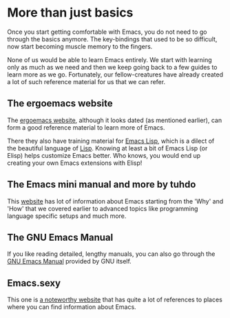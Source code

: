 # More than just basics

Once you start getting comfortable with Emacs, you do not need to go through the basics anymore. The key-bindings that used to be so difficult, now start becoming muscle memory to the fingers.

None of us would be able to learn Emacs entirely. We start with learning only as much as we need and then we keep going back to a few guides to learn more as we go. Fortunately, our fellow-creatures have already created a lot of such reference material for us that we can refer.

## The ergoemacs website

The [ergoemacs website](http://ergoemacs.org), although it looks dated (as mentioned earlier), can form a good reference material to learn more of Emacs.

There they also have training material for [Emacs Lisp](https://www.gnu.org/software/emacs/manual/html_node/elisp), which is a dilect of the beautiful language of [Lisp](https://en.wikipedia.org/wiki/Lisp_(programming_language)). Knowing at least a bit of Emacs Lisp (or Elisp) helps customize Emacs better. Who knows, you would end up creating your own Emacs extensions with Elisp!

## The Emacs mini manual and more by tuhdo

This [website](http://tuhdo.github.io) has lot of information about Emacs starting from the 'Why' and 'How' that we covered earlier to advanced topics like programming language specific setups and much more.

## The GNU Emacs Manual

If you like reading detailed, lengthy manuals, you can also go through the [GNU Emacs Manual](https://www.gnu.org/software/emacs/manual/emacs.html) provided by GNU itself.

## Emacs.sexy

This one is [a noteworthy website](http://emacs.sexy) that has quite a lot of references to places where you can find information about Emacs.